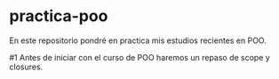 # practica-poo
En este repositorio pondré en practica mis estudios recientes en POO.

#1 Antes de iniciar con el curso de POO haremos un repaso de scope y closures.

